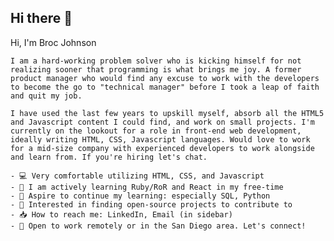 ## Hi there 👋

Hi, I'm Broc Johnson

    I am a hard-working problem solver who is kicking himself for not realizing sooner that programming is what brings me joy. A former product manager who would find any excuse to work with the developers to become the go to "technical manager" before I took a leap of faith and quit my job. 

    I have used the last few years to upskill myself, absorb all the HTML5 and Javascript content I could find, and work on small projects. I'm currently on the lookout for a role in front-end web development, ideally writing HTML, CSS, Javascript languages. Would love to work for a mid-size company with experienced developers to work alongside and learn from. If you're hiring let's chat. 

    - 💻 Very comfortable utilizing HTML, CSS, and Javascript
    - 🍎 I am actively learning Ruby/RoR and React in my free-time
    - 💭 Aspire to continue my learning: especially SQL, Python
    - 🌉 Interested in finding open-source projects to contribute to
    - 📥 How to reach me: LinkedIn, Email (in sidebar)
    - 📣 Open to work remotely or in the San Diego area. Let's connect! 

<!--
**dwaynethebroc/dwaynethebroc** is a ✨ _special_ ✨ repository because its `README.md` (this file) appears on your GitHub profile.

Here are some ideas to get you started:

- 🔭 I’m currently working on ...
- 🌱 I’m currently learning ...
- 👯 I’m looking to collaborate on ...
- 🤔 I’m looking for help with ...
- 💬 Ask me about ...
- 📫 How to reach me: ...
- 😄 Pronouns: ...
- ⚡ Fun fact: ...
-->
